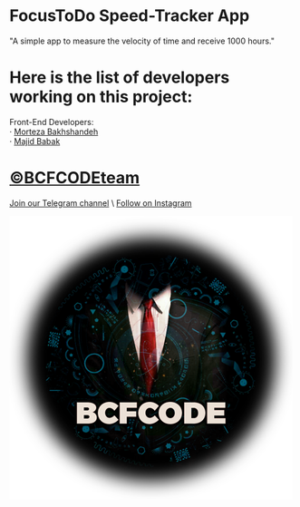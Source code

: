 # FocusToDo Speed-Tracker App

"A simple app to measure the velocity of time and receive 1000 hours."

# Here is the list of developers working on this project:
Front-End Developers:\
&middot; [Morteza Bakhshandeh](https://www.linkedin.com/in/morteza-bakhshandeh-813598260/)\
&middot; [Majid Babak](https://www.linkedin.com/in/majid-babak-aab039156/)

# [©BCFCODEteam](https://github.com/BCFCODE)
[Join our Telegram channel](https://t.me/BCFCODE) \ [Follow on Instagram](https://www.instagram.com/bcfcodeteam/?igshid=MzRlODBiNWFlZA%3D%3D)

![Image Alt Text](assets/BCFCODE-LOGO.png)















